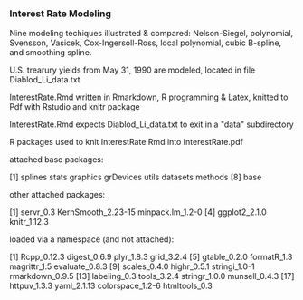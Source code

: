 ### Interest Rate Modeling

Nine modeling techiques illustrated & compared:   Nelson-Siegel, polynomial, Svensson, Vasicek, Cox-Ingersoll-Ross, local polynomial, cubic B-spline, and smoothing spline. 

U.S. trearury yields from May 31, 1990 are modeled, located in file Diablod_Li_data.txt

InterestRate.Rmd written in Rmarkdown, R programming & Latex,  knitted to Pdf with Rstudio and knitr package

InterestRate.Rmd expects Diablod_Li_data.txt to exit in a "data" subdirectory

R packages used to knit InterestRate.Rmd into InterestRate.pdf

attached base packages:

[1] splines stats graphics grDevices utils datasets methods
[8] base

other attached packages:

[1] servr_0.3 KernSmooth_2.23-15 minpack.lm_1.2-0
[4] ggplot2_2.1.0 knitr_1.12.3

loaded via a namespace (and not attached):

[1] Rcpp_0.12.3 digest_0.6.9 plyr_1.8.3 grid_3.2.4
[5] gtable_0.2.0 formatR_1.3 magrittr_1.5 evaluate_0.8.3
[9] scales_0.4.0 highr_0.5.1 stringi_1.0-1 rmarkdown_0.9.5
[13] labeling_0.3 tools_3.2.4 stringr_1.0.0 munsell_0.4.3
[17] httpuv_1.3.3 yaml_2.1.13 colorspace_1.2-6 htmltools_0.3


